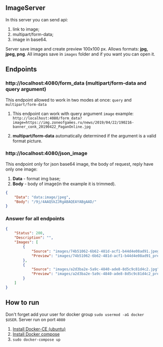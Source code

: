 ## ImageServer

In this server you can send api:
1. link to image;
2. multipart/form-data;
3. image in base64.

Server save image and create preview 100x100 px. 
Allows formats: **jpg, jpeg, png**. All images save in `images` folder and if you want you can open it.

## Endpoints

### http://localhost:4080/form_data (multipart/form-data and query argument)

This endpoint allowed to work in two modes at once: `query` and `multipart/form-data`

1. This endpoint can work with query argument `image` example: 
`http://localhost:4080/form_data?image=https://img.zoneofgames.ru/news/2019/04/22/190216-banner_conk_20190422_PaganOnline.jpg`

2. **multipart/form-data** automatically determined if the argument is a valid format picture.

### http://localhost:4080/json_image

This endpoint only for json base64 image, the body of request, reply have only one image:
1. **Data** - format img base;
2. **Body** - body of image(in the example it is trimmed).

```json
{
	"Data": "data:image/jpeg",
	"Body": "/9j/4AAQSkZJRgABAQEAYABgAAD/"
}
```

### Answer for all endpoints
```json
{
    "Status": 200,
    "Description": "",
    "Images": [
        {
            "Source": "images/74b51062-6b62-481d-acf1-b44d4e08ad91.jpeg",
            "Preview": "images/74b51062-6b62-481d-acf1-b44d4e08ad91_preview.jpeg"
        },
        {
            "Source": "images/a2d3ba2e-5a9c-4840-ade8-8d5c9c81d4c2.jpg",
            "Preview": "images/a2d3ba2e-5a9c-4840-ade8-8d5c9c81d4c2_preview.jpg"
        }
    ]
}
```

## How to run

Don't forget add your user for docker group `sudo usermod -aG docker $USER`. Server run on port `4080`

 1. [Install Docker-CE (ubuntu)](https://docs.docker.com/install/linux/docker-ce/ubuntu/)
 2. [Install Docker compose](https://docs.docker.com/compose/install/)
 3. `sudo docker-compose up`